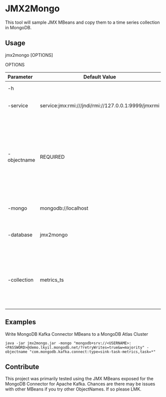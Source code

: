 # JMX2Mongo

This tool will sample JMX MBeans and copy them to a time series collection in MongoDB.

## Usage

jmx2mongo [OPTIONS]

OPTIONS

| Parameter | Default Value | Description |
|:------------- |-------------|------------|
| -h     |   |  Shows option list|
| -service     |  service:jmx:rmi:///jndi/rmi://127.0.0.1:9999/jmxrmi  |  JMX Service URL |
| -objectname      | REQUIRED |  Object Name of the MBean or an Object Name pattern for a MBean type that contains the data you want to collect.  |
| -mongo    | mongodb://localhost |  MongoDB Connection String   |
| -database      | jmx2mongo |  Write metrics to this Database Name |
| -collection      | metrics_ts |  Write metrics to this time series collection.  Creates one if doesn't exist. |

## Examples

Write MongoDB Kafka Connector MBeans to a MongoDB Atlas Cluster

```
java -jar jmx2mongo.jar -mongo "mongodb+srv://<USERNAME>:<PASSWORD>@demo.lkyil.mongodb.net/?retryWrites=true&w=majority" -objectname "com.mongodb.kafka.connect:type=sink-task-metrics,task=*"
```

## Contribute

This project was primarily tested using the JMX MBeans exposed for the MongoDB Connector for Apache Kafka.  Chances are there may be issues with other MBeans if you try other ObjectNames.  If so please LMK.
